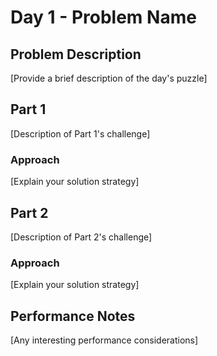 # Day 1 - Problem Name

## Problem Description

[Provide a brief description of the day's puzzle]

## Part 1

[Description of Part 1's challenge]

### Approach

[Explain your solution strategy]

## Part 2

[Description of Part 2's challenge]

### Approach

[Explain your solution strategy]

## Performance Notes

[Any interesting performance considerations]